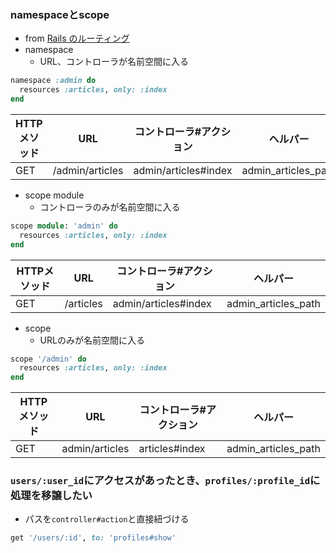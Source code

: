 ### namespaceとscope
- from [Rails のルーティング](https://railsguides.jp/routing.html)
- namespace
  - URL、コントローラが名前空間に入る
```ruby
namespace :admin do
  resources :articles, only: :index
end
```
|HTTPメソッド|URL|コントローラ#アクション|ヘルパー|
|---|---|---|---|
|GET|/admin/articles|admin/articles#index|admin_articles_path|

- scope module
  - コントローラのみが名前空間に入る

```ruby
scope module: 'admin' do
  resources :articles, only: :index
end
```
|HTTPメソッド|URL|コントローラ#アクション|ヘルパー|
|---|---|---|---|
|GET|/articles|admin/articles#index|admin_articles_path|

- scope
  - URLのみが名前空間に入る

```ruby
scope '/admin' do
  resources :articles, only: :index
end
```
|HTTPメソッド|URL|コントローラ#アクション|ヘルパー|
|---|---|---|---|
|GET|admin/articles|articles#index|admin_articles_path|

### `users/:user_id`にアクセスがあったとき、`profiles/:profile_id`に処理を移譲したい
- パスを`controller#action`と直接紐づける

```ruby
get '/users/:id', to: 'profiles#show'
```

